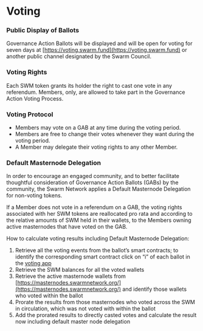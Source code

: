 # Voting

### Public Display of Ballots

Governance Action Ballots will be displayed and will be open for voting for seven days at [https://voting.swarm.fund](https://voting.swarm.fund) or another public channel designated by the Swarm Council.

### Voting Rights

Each SWM token grants its holder the right to cast one vote in any referendum. Members, only, are allowed to take part in the Governance Action Voting Process.

### Voting Protocol

* Members may vote on a GAB at any time during the voting period.
* Members are free to change their votes whenever they want during the voting period.
* A Member may delegate their voting rights to any other Member.

### Default Masternode Delegation

In order to encourage an engaged community, and to better facilitate thoughtful consideration of Governance Action Ballots \(GABs\) by the community, the Swarm Network applies a Default Masternode Delegation for non-voting tokens.

If a Member does not vote in a referendum on a GAB, the voting rights associated with her SWM tokens are reallocated pro rata and according to the relative amounts of SWM held in their wallets, to the Members owning active masternodes that have voted on the GAB. 

How to calculate voting results including Default Masternode Delegation:

1. Retrieve all the voting events from the ballot’s smart contracts; to identify the corresponding smart contract click on “i” of each ballot in the [voting app](https://voting.swarm.fund/) 
2. Retrieve the SWM balances for all the voted wallets
3. Retrieve the active masternode wallets from [https://masternodes.swarmnetwork.org/](https://masternodes.swarmnetwork.org/) and identify those wallets who voted within the ballot
4. Prorate the results from those masternodes who voted across the SWM in circulation, which was not voted with within the ballot
5. Add the prorated results to directly casted votes and calculate the result now including default master node delegation

